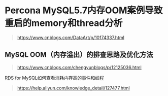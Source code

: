 # Percona MySQL5.7内存OOM案例导致重启的memory和thread分析
> https://www.cnblogs.com/DataArt/p/10174337.html
## MySQL OOM（内存溢出）的排查思路及优化方法
> https://www.cnblogs.com/chengyunblogs/p/12125036.html

RDS for MySQL如何查看消耗内存高的事件和线程
> https://help.aliyun.com/knowledge_detail/127477.html
